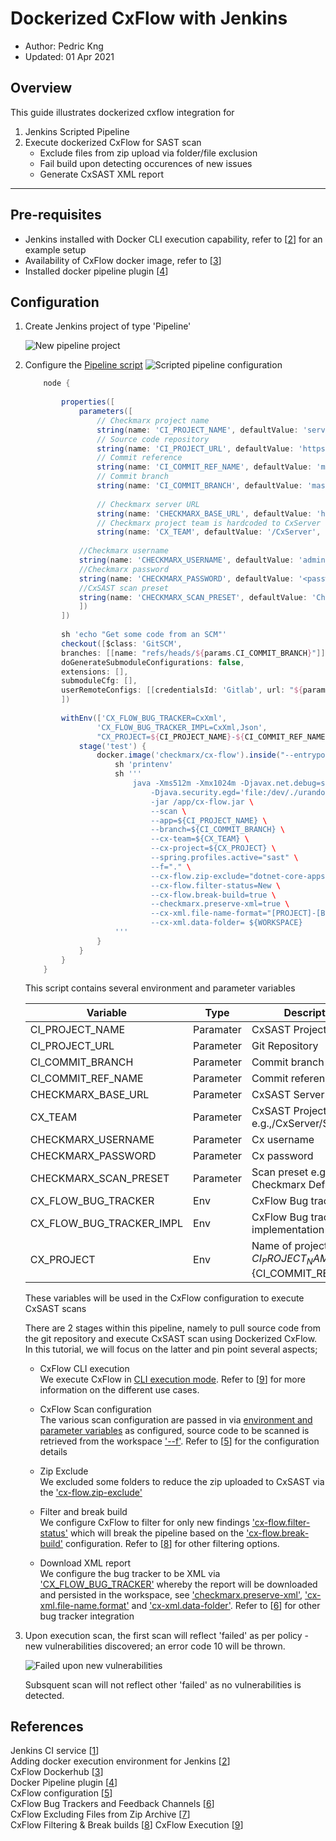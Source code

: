 # Dockerized CxFlow with Jenkins

* Author:   Pedric Kng  
* Updated:  01 Apr 2021

## Overview
This guide illustrates dockerized cxflow integration for
1. Jenkins Scripted Pipeline
2. Execute dockerized CxFlow for SAST scan
    - Exclude files from zip upload via folder/file exclusion
    - Fail build upon detecting occurences of new issues
    - Generate CxSAST XML report

***

## Pre-requisites
- Jenkins installed with Docker CLI execution capability, refer to [[2]] for an example setup
- Availability of CxFlow docker image, refer to [[3]]
- Installed docker pipeline plugin [[4]]


## Configuration

1. Create Jenkins project of type 'Pipeline'

    ![New pipeline project](assets/New-pipeline-project.png)


2. Configure the [Pipeline script](Jenkinsfile)
    ![Scripted pipeline configuration](assets/jenkins_pipeline_configuration.png)

    ```groovy
        node {
            
            properties([
                parameters([
                    // Checkmarx project name
                    string(name: 'CI_PROJECT_NAME', defaultValue: 'service-discovery-demo-parent', description: 'CxSAST Project Name'),
                    // Source code repository
                    string(name: 'CI_PROJECT_URL', defaultValue: 'https://github.com/yevgenykuz/service-discovery-demo-parent.git', description: 'Git Repository'),
                    // Commit reference
                    string(name: 'CI_COMMIT_REF_NAME', defaultValue: 'mycommit', description: 'Commit reference'),
                    // Commit branch
                    string(name: 'CI_COMMIT_BRANCH', defaultValue: 'master', description: 'Branch'),
            
                    // Checkmarx server URL
                    string(name: 'CHECKMARX_BASE_URL', defaultValue: 'https://<mycxsast>', description: 'CxSAST Server URL'),
                    // Checkmarx project team is hardcoded to CxServer
                    string(name: 'CX_TEAM', defaultValue: '/CxServer', description: 'CxSAST Project Team e.g.,/CxServer/SP/Corp'),
            
                //Checkmarx username
                string(name: 'CHECKMARX_USERNAME', defaultValue: 'administrator', description: 'Cx username'),
                //Checkmarx password
                string(name: 'CHECKMARX_PASSWORD', defaultValue: '<password>', description: 'Cx password'),
                //CxSAST scan preset
                string(name: 'CHECKMARX_SCAN_PRESET', defaultValue: 'Checkmarx Default', description: 'Scan preset'),
                ])
            ])
            
            sh 'echo "Get some code from an SCM"'
            checkout([$class: 'GitSCM',
            branches: [[name: "refs/heads/${params.CI_COMMIT_BRANCH}"]],
            doGenerateSubmoduleConfigurations: false,
            extensions: [],
            submoduleCfg: [],
            userRemoteConfigs: [[credentialsId: 'Gitlab', url: "${params.CI_PROJECT_URL}"]]
            ])
            
            withEnv(['CX_FLOW_BUG_TRACKER=CxXml',
                    'CX_FLOW_BUG_TRACKER_IMPL=CxXml,Json', 
                    "CX_PROJECT=${CI_PROJECT_NAME}-${CI_COMMIT_REF_NAME}"]) {
                stage('test') {
                    docker.image('checkmarx/cx-flow').inside("--entrypoint ''") {
                        sh 'printenv'
                        sh '''
                            java -Xms512m -Xmx1024m -Djavax.net.debug=ssl,handshake \
                                -Djava.security.egd='file:/dev/./urandom' \
                                -jar /app/cx-flow.jar \
                                --scan \
                                --app=${CI_PROJECT_NAME} \
                                --branch=${CI_COMMIT_BRANCH} \
                                --cx-team=${CX_TEAM} \
                                --cx-project=${CX_PROJECT} \
                                --spring.profiles.active="sast" \
                                --f="." \
                                --cx-flow.zip-exclude="dotnet-core-apps/.*,nodejs-apps/.*" \
                                --cx-flow.filter-status=New \
                                --cx-flow.break-build=true \
                                --checkmarx.preserve-xml=true \
                                --cx-xml.file-name-format="[PROJECT]-[BRANCH]-[TIME].xml" \
                                --cx-xml.data-folder= ${WORKSPACE}
                        '''
                    }            
                }  
            }
        }
    ```
    This script contains several environment and parameter variables
    
    | Variable | Type | Description |
    | ------------- | ------------- |------------- |
    | CI_PROJECT_NAME | Paramater | CxSAST Project Name |
    | CI_PROJECT_URL | Parameter | Git Repository |
    | CI_COMMIT_BRANCH | Parameter | Commit branch |
    | CI_COMMIT_REF_NAME | Parameter | Commit reference |
    | CHECKMARX_BASE_URL | Parameter | CxSAST Server URL |
    | CX_TEAM | Parameter | CxSAST Project Team e.g.,/CxServer/SP/Corp |
    | CHECKMARX_USERNAME | Parameter | Cx username |
    | CHECKMARX_PASSWORD | Parameter | Cx password |
    | CHECKMARX_SCAN_PRESET | Parameter | Scan preset e.g., Checkmarx Default |
    | CX_FLOW_BUG_TRACKER | Env | CxFlow Bug tracker |
    | CX_FLOW_BUG_TRACKER_IMPL | Env | CxFlow Bug tracker implementation |
    | CX_PROJECT | Env | Name of project ${CI_PROJECT_NAME}-${CI_COMMIT_REF_NAME} |

    These variables will be used in the CxFlow configuration to execute CxSAST scans

    There are 2 stages within this pipeline, namely to pull source code from the git repository and execute CxSAST scan using Dockerized CxFlow. In this tutorial, we will focus on the latter and pin point several aspects;

    - CxFlow CLI execution  
    We execute CxFlow in [CLI execution mode](#L75-90). Refer to [[9]] for more information on the different use cases.
    
    - CxFlow Scan configuration  
    The various scan configuration are passed in via [environment and parameter variables](#L78-84) as configured, source code to be scanned is retrieved from the workspace ['--f'](#L84).   Refer to [[5]] for the configuration details

    - Zip Exclude  
    We excluded some folders to reduce the zip uploaded to CxSAST via the ['cx-flow.zip-exclude'](#L85)

    - Filter and break build  
    We configure CxFlow to filter for only new findings ['cx-flow.filter-status'](#L86) which will break the pipeline based on the ['cx-flow.break-build'](#L87) configuration. Refer to [[8]] for other filtering options.

    - Download XML report  
    We configure the bug tracker to be XML via ['CX_FLOW_BUG_TRACKER'](#L68) whereby the report will be downloaded and persisted in the workspace, see ['checkmarx.preserve-xml'](#L88), ['cx-xml.file-name.format'](#L89) and ['cx-xml.data-folder'](#L90). Refer to [[6]] for other bug tracker integration


3. Upon execution scan, the first scan will reflect 'failed' as per policy - new vulnerabilities discovered; an error code 10 will be thrown. 

    ![Failed upon new vulnerabilities](assets/Failed_new_vulnerabilities.png)

    Subsquent scan will not reflect other 'failed' as no vulnerabilities is detected.

## References
Jenkins CI service [[1]]  
Adding docker execution environment for Jenkins [[2]]  
CxFlow Dockerhub [[3]]  
Docker Pipeline plugin [[4]]  
CxFlow configuration [[5]]  
CxFlow Bug Trackers and Feedback Channels [[6]]  
CxFlow Excluding Files from Zip Archive [[7]]  
CxFlow Filtering & Break builds [[8]]
CxFlow Execution [[9]]  

[1]: https://docs.gitlab.com/ee/integration/jenkins.html "Jenkins CI service"
[2]:https://github.com/cx-demo/myjenkins#adding-docker-execution-environment-for-jenkins "Adding docker execution environment for Jenkins"
[3]:https://hub.docker.com/r/checkmarx/cx-flow "CxFlow Dockerhub"
[4]:https://docs.cloudbees.com/docs/admin-resources/latest/plugins/docker-workflow "Docker Pipeline plugin"
[5]:https://github.com/checkmarx-ltd/cx-flow/wiki/Configuration#main "CxFlow configuration"
[6]:https://github.com/checkmarx-ltd/cx-flow/wiki/Bug-Trackers-and-Feedback-Channels "Bug Trackers and Feedback Channels"  
[7]:https://github.com/checkmarx-ltd/cx-flow/wiki/Excluding-Files-from-Zip-Archive "Excluding Files from Zip Archive"  
[8]:https://github.com/checkmarx-ltd/cx-flow/wiki/Configuration#filtering "Filtering"  
[9]:https://github.com/checkmarx-ltd/cx-flow/wiki/Execution "Execution"

<!-- Cx-Flow Github [[1]]  
Cx-Flow Demo/Development Instance [[2]]  
Injecting secret into Jenkins Build Jobs [[3]]  

[1]: https://github.com/checkmarx-ltd/cx-flow "Cx-Flow Github"  
[2]: https://github.com/checkmarx-ts/CxUtils/tree/master/CxFlowDemoInstance "Cx-Flow Demo/Development Instance"
[3]: https://support.cloudbees.com/hc/en-us/articles/203802500-Injecting-Secrets-into-Jenkins-Build-Jobs "Injecting secret into Jenkins Build Jobs"
 -->

